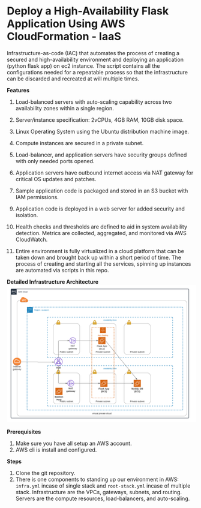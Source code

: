 # Deploy a High-Availability Flask Application Using AWS CloudFormation - IaaS 


Infrastructure-as-code (IAC) that automates the process of creating a secured and high-availability environment and deploying an application (python flask app) on ec2 instance. The script contains all the configurations needed for a repeatable process so that the infrastructure can be discarded and recreated at will multiple times.

**Features**

1. Load-balanced servers with auto-scaling capability across two availability zones within a single region.

2. Server/instance specification: 2vCPUs, 4GB RAM, 10GB disk space.

3. Linux Operating System using the Ubuntu distribution machine image.

4. Compute instances are secured in a private subnet.

5. Load-balancer, and application servers have security groups defined with only needed ports opened.

6. Application servers have outbound internet access via NAT gateway for critical OS updates and patches.

7. Sample application code is packaged and stored in an S3 bucket with IAM permissions.

<!-- 8. Application servers are configured with IAM instance profile to be able to access and download application code from AWS S3 bucket. -->

9. Application code is deployed in a web server for added security and isolation.

10. Health checks and thresholds are defined to aid in system availability detection. Metrics are collected, aggregated, and monitored via AWS CloudWatch.

11. Entire environment is fully virtualized in a cloud platform that can be taken down and brought back up within a short period of time. The process of creating and starting all the services, spinning up instances are automated via scripts in this repo.

**Detailed Infrastructure Architecture**
![GitHub Logo](https://github.com/iNomanIkram/iac-aws-cloudformation-ha-arch-implementation/blob/main/infra.png)

**Prerequisites**
1. Make sure you have all setup an AWS account.
2. AWS cli is install and configured.
<!-- 3. Create an S3 storage in your AWS account and replace the url for nested stacks.  -->
<!--4. Besure to change the name of **bucket** in s3 url of **UserData** in servers.yml file.-->

**Steps**
1. Clone the git repository.
2. There is one components to standing up our environment in AWS: `infra.yml` incase of single stack and `root-stack.yml` incase of multiple stack. Infrastructure are the VPCs, gateways, subnets, and routing. Servers are the compute resources, load-balancers, and auto-scaling.

